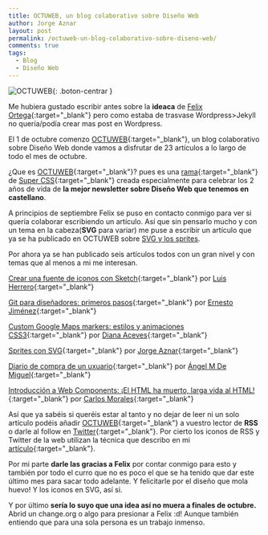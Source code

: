 ```yaml
---
title: OCTUWEB, un blog colaborativo sobre Diseño Web
author: Jorge Aznar
layout: post
permalink: /octuweb-un-blog-colaborativo-sobre-diseno-web/
comments: true
tags:
  - Blog
  - Diseño Web
---
```


![OCTUWEB](http://jorgeatgu.com/blog/img/2014/10/octuweb.svg){: .boton-centrar }


Me hubiera gustado escribir antes sobre la **ideaca** de [Felix Ortega](https://twitter.com/flodar){:target="_blank"} pero como estaba de trasvase Wordpress>Jekyll no quería/podía crear mas post en Wordpress.

<!--more-->

El 1 de octubre comenzo [OCTUWEB](http://octuweb.com){:target="_blank"}, un blog colaborativo sobre Diseño Web donde vamos a disfrutar de 23 artículos a lo largo de todo el mes de octubre.

¿Que es [OCTUWEB](http://octuweb.com){:target="_blank"}? pues es una [rama](http://octuweb.com/git-para-disenadores){:target="_blank"} de [Super CSS](http://supercss.net/){:target="_blank"} creada especialmente para celebrar los 2 años de vida de **la mejor newsletter sobre Diseño Web que tenemos en castellano**.

A principios de septiembre Felix se puso en contacto conmigo para ver si quería colaborar escribiendo un artículo. Así que sin pensarlo mucho y con un tema en la cabeza(**SVG** para variar) me puse a escribir un artículo que ya se ha publicado en OCTUWEB sobre [SVG y los sprites](http://octuweb.com/sprites-con-svg).

Por ahora ya se han publicado seis artículos todos con un gran nivel y con temas que al menos a mi me interesan.

[Crear una fuente de iconos con Sketch](http://octuweb.com/crear-fuente-iconos-sketch){:target="_blank"} por [Luis Herrero](https://twitter.com/luishj){:target="_blank"}

[Git para diseñadores: primeros pasos](http://octuweb.com/git-para-disenadores){:target="_blank"} por [Ernesto Jiménez](https://twitter.com/ernest_jimenez){:target="_blank"}

[Custom Google Maps markers: estilos y animaciones CSS3](http://octuweb.com/custom-google-maps-markers-css3){:target="_blank"} por [Diana Aceves](https://twitter.com/diana_aceves_){:target="_blank"}

[Sprites con SVG](http://octuweb.com/sprites-con-svg){:target="_blank"} por [Jorge Aznar](https://twitter.com/jorgeatgu){:target="_blank"}

[Diario de compra de un uxuario](http://octuweb.com/diario-de-compra-de-un-uxuario){:target="_blank"} por [Ángel M De Miguel](https://twitter.com/laux_es){:target="_blank"}

[Introducción a Web Components: ¡El HTML ha muerto, larga vida al HTML!](http://octuweb.com/introduccion-web-components){:target="_blank"} por [Carlos Morales](https://twitter.com/cmoralesweb){:target="_blank"}

Así que ya sabéis si queréis estar al tanto y no dejar de leer ni un solo artículo podéis añadir [OCTUWEB](http://octuweb.com){:target="_blank"} a vuestro lector de **RSS** o darle al follow en [Twitter](http://twitter.com/octuweb){:target="_blank"}. Por cierto los iconos de RSS y Twitter de la web utilizan la técnica que describo en mi [artículo](http://octuweb.com/sprites-con-svg){:target="_blank"}.

Por mi parte **darle las gracias a Felix** por contar conmigo para esto y también por todo el curro que no es poco el que se ha tenido que dar este último mes para sacar todo adelante. Y felicitarle por el diseño que mola huevo! Y los iconos en SVG, así si.

Y por último **sería lo suyo que una idea así no muera a finales de octubre.** Abrid un change.org o algo para presionar a Felix :d! Aunque también entiendo que para una sola persona es un trabajo inmenso.